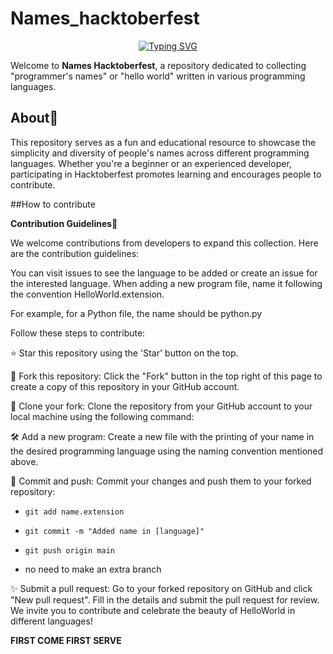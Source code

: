# Names_hacktoberfest

<p align="center">
 <a href="https://git.io/typing-svg"><img src="https://readme-typing-svg.herokuapp.com?font=Fira+Code&pause=1000&width=435&lines=Names_Hacktoberfest" alt="Typing SVG" /></a>
</p>

Welcome to **Names Hacktoberfest**, a repository dedicated to collecting "programmer's names" or "hello world" written in various programming languages.

## About📖

This repository serves as a fun and educational resource to showcase the simplicity and diversity of people's names across different programming languages.
Whether you're a beginner or an experienced developer, participating in Hacktoberfest promotes learning and encourages people to contribute.

##How to contribute

**Contribution Guidelines**👮

We welcome contributions from developers to expand this collection. Here are the contribution guidelines:

You can visit issues to see the language to be added or create an issue for the interested language.
When adding a new program file, name it following the convention HelloWorld.extension.

For example, for a Python file, the name should be python.py

Follow these steps to contribute:

⭐️ Star this repository using the 'Star' button on the top.

🍴 Fork this repository: Click the "Fork" button in the top right of this page to create a copy of this repository in your GitHub account.

🧪 Clone your fork: Clone the repository from your GitHub account to your local machine using the following command:

🛠 Add a new program: Create a new file with the printing of your name in the desired programming language using the naming convention mentioned above.

🚀 Commit and push: Commit your changes and push them to your forked repository:

- `git add name.extension`

- `git commit -m "Added name in [language]"`

- `git push origin main`

- no need to make an extra branch

✨ Submit a pull request: Go to your forked repository on GitHub and click "New pull request". Fill in the details and submit the pull request for review. <br/>
We invite you to contribute and celebrate the beauty of HelloWorld in different languages!

**FIRST COME FIRST SERVE**
